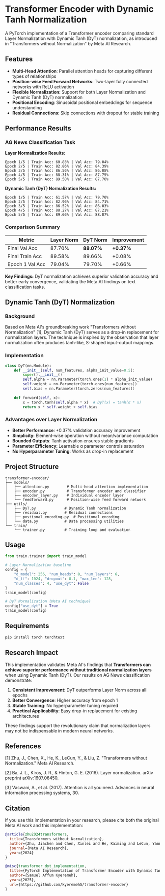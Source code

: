 # Transformer Encoder with Dynamic Tanh Normalization

A PyTorch implementation of a Transformer encoder comparing standard Layer Normalization with Dynamic Tanh (DyT) normalization, as introduced in "Transformers without Normalization" by Meta AI Research.

## Features

- **Multi-Head Attention**: Parallel attention heads for capturing different types of relationships
- **Position-wise Feed Forward Networks**: Two-layer fully connected networks with ReLU activation
- **Flexible Normalization**: Support for both Layer Normalization and Dynamic Tanh (DyT) normalization
- **Positional Encoding**: Sinusoidal positional embeddings for sequence understanding
- **Residual Connections**: Skip connections with dropout for stable training

## Performance Results

### AG News Classification Task

**Layer Normalization Results:**
```
Epoch 1/5 | Train Acc: 60.83% | Val Acc: 79.04%
Epoch 2/5 | Train Acc: 82.86% | Val Acc: 84.39%
Epoch 3/5 | Train Acc: 86.56% | Val Acc: 86.08%
Epoch 4/5 | Train Acc: 88.31% | Val Acc: 87.75%
Epoch 5/5 | Train Acc: 89.58% | Val Acc: 87.70%
```

**Dynamic Tanh (DyT) Normalization Results:**
```
Epoch 1/5 | Train Acc: 61.57% | Val Acc: 79.70%
Epoch 2/5 | Train Acc: 82.96% | Val Acc: 84.71%
Epoch 3/5 | Train Acc: 86.52% | Val Acc: 86.03%
Epoch 4/5 | Train Acc: 88.27% | Val Acc: 87.21%
Epoch 5/5 | Train Acc: 89.66% | Val Acc: 88.07%
```

### Comparison Summary

| Metric | Layer Norm | DyT Norm | Improvement |
|--------|------------|----------|-------------|
| Final Val Acc | 87.70% | **88.07%** | **+0.37%** |
| Final Train Acc | 89.58% | 89.66% | +0.08% |
| Epoch 1 Val Acc | 79.04% | 79.70% | +0.66% |

**Key Findings:** DyT normalization achieves superior validation accuracy and better early convergence, validating the Meta AI findings on text classification tasks.

## Dynamic Tanh (DyT) Normalization

### Background

Based on Meta AI's groundbreaking work "Transformers without Normalization" [1], Dynamic Tanh (DyT) serves as a drop-in replacement for normalization layers. The technique is inspired by the observation that layer normalization often produces tanh-like, S-shaped input-output mappings.

### Implementation

```python
class DyT(nn.Module):
    def __init__(self, num_features, alpha_init_value=0.5):
        super().__init__()
        self.alpha = nn.Parameter(torch.ones(1) * alpha_init_value)
        self.weight = nn.Parameter(torch.ones(num_features))
        self.bias = nn.Parameter(torch.zeros(num_features))
    
    def forward(self, x):
        x = torch.tanh(self.alpha * x)  # DyT(x) = tanh(α * x)
        return x * self.weight + self.bias
```

### Advantages over Layer Normalization

- **Better Performance**: +0.37% validation accuracy improvement
- **Simplicity**: Element-wise operation without mean/variance computation
- **Bounded Outputs**: Tanh activation ensures stable gradients
- **Parameter Efficiency**: Learnable α parameter controls saturation
- **No Hyperparameter Tuning**: Works as drop-in replacement

## Project Structure

```
transformer-encoder/
├── models/
│   ├── attention.py        # Multi-head attention implementation
│   ├── encoder.py          # Transformer encoder and classifier
│   ├── encoder_layer.py    # Individual encoder layer
│   └── feedforward.py      # Position-wise feed forward network
├── utils/
│   ├── DyT.py             # Dynamic Tanh normalization
│   ├── residual.py        # Residual connections
│   ├── postional_encoding.py  # Positional encoding
│   └── data.py            # Data processing utilities
└── train/
    └── trainer.py         # Training loop and evaluation
```

## Usage

```python
from train.trainer import train_model

# Layer Normalization baseline
config = {
    "d_model": 256, "num_heads": 8, "num_layers": 6,
    "d_ff": 1024, "dropout": 0.1, "max_len": 128,
    "num_classes": 4, "use_dyt": False
}
train_model(config)

# DyT Normalization (Meta AI technique)
config["use_dyt"] = True
train_model(config)
```

## Requirements

```bash
pip install torch torchtext
```

## Research Impact

This implementation validates Meta AI's findings that **Transformers can achieve superior performance without traditional normalization layers** when using Dynamic Tanh (DyT). Our results on AG News classification demonstrate:

1. **Consistent Improvement**: DyT outperforms Layer Norm across all epochs
2. **Better Convergence**: Higher accuracy from epoch 1
3. **Stable Training**: No hyperparameter tuning required
4. **Practical Applicability**: Easy drop-in replacement for existing architectures

These findings support the revolutionary claim that normalization layers may not be indispensable in modern neural networks.

## References

[1] Zhu, J., Chen, X., He, K., LeCun, Y., & Liu, Z. "Transformers without Normalization." Meta AI Research.

[2] Ba, J. L., Kiros, J. R., & Hinton, G. E. (2016). Layer normalization. arXiv preprint arXiv:1607.06450.

[3] Vaswani, A., et al. (2017). Attention is all you need. Advances in neural information processing systems, 30.

## Citation

If you use this implementation in your research, please cite both the original Meta AI work and this implementation:

```bibtex
@article{zhu2024transformers,
  title={Transformers without Normalization},
  author={Zhu, Jiachen and Chen, Xinlei and He, Kaiming and LeCun, Yann and Liu, Zhuang},
  journal={Meta AI Research},
  year={2024}
}

@misc{transformer_dyt_implementation,
  title={PyTorch Implementation of Transformer Encoder with Dynamic Tanh Normalization},
  author={Samuel Affum Kyeremeh},
  year={2025},
  url={https://github.com/kyeremehS/transformer-encoder}
}
```

